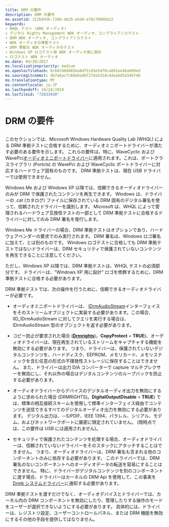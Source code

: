```yaml
---
title: DRM の要件
description: DRM の要件
ms.assetid: 312b943b-f280-4b29-a5d4-e78c7088bb22
keywords:
- WHQL テスト (WDK オーディオ)
- デジタル Rights Management WDK オーディオ、コンプライアンステスト
- DRM WDK オーディオ, コンプライアンステスト
- WDK オーディオの準拠テスト
- DRM 準拠の WDK オーディオのテスト
- Windows XP ロゴテスト用 WDK オーディオ用に設計
- ロゴテスト WDK オーディオ
ms.date: 04/20/2017
ms.localizationpriority: medium
ms.openlocfilehash: 6c68740d885ba8d751d5e5d70ca891ee46a069ed
ms.sourcegitcommit: 4b7a6ac7c68e6ad6f27da5d1dc4deabd5d34b748
ms.translationtype: MT
ms.contentlocale: ja-JP
ms.lasthandoff: 10/24/2019
ms.locfileid: "72833430"
---
```

# <a name="drm-requirements"></a>DRM の要件


## <span id="drm_requirements"></span><span id="DRM_REQUIREMENTS"></span>


このセクションでは、Microsoft Windows Hardware Quality Lab (WHQL) による DRM 準拠テストに合格するために、オーディオミニポートドライバーが満たす必要のある要件を示します。 これらの要件は、特に、WaveCyclic および WavePci[オーディオミニポートドライバー](audio-miniport-drivers.md)に適用されます。これは、ポートクラスライブラリ (Portcls) の WavePci および WaveCyclic ポートドライバーに対応するハードウェア固有のものです。 DRM 準拠テストは、現在 USB ドライバーでは使用できません。

Windows Me および Windows XP 以降では、信頼できるオーディオドライバーのみが DRM で保護されたコンテンツを再生できます。 Windows は、ドライバーの .cat (カタログ) ファイルに保存されている DRM 固有のデジタル署名を使って、信頼されたドライバーを識別します。 Microsoft は、WHQL によって管理されるハードウェア互換性テストの一部として DRM 準拠テストに合格するドライバーに対してのみ DRM 署名を発行します。

Windows Me ドライバーの場合、DRM 準拠テストはオプションであり、ハードウェアベンダーの要求でのみ実行されます。 DRM 署名は、Windows ロゴ署名に加えて、とは別のものです。 Windows ロゴテストに合格しても DRM 準拠テストではないドライバーは、DRM セキュリティで保護されていないコンテンツを再生できることに注意してください。

ただし、Windows XP 以降では、DRM 準拠テストは、WHQL テストの必須部分です。 ドライバーは、"Windows XP 用に設計" ロゴを修飾するために、DRM 準拠テストに合格する必要があります。

DRM 準拠テストでは、次の操作を行うために、信頼できるオーディオドライバーが必要です。

-   オーディオミニポートドライバーは、 [IDrmAudioStream](https://docs.microsoft.com/windows-hardware/drivers/ddi/drmk/nn-drmk-idrmaudiostream)インターフェイスをそのストリームオブジェクトに実装する必要があります。この場合、IID\_IDrmAudioStream に対してクエリを実行する場合は、IDrmAudioStream 型のオブジェクトを返す必要があります。

-   コピー防止が要求された場合 ([**Drmrights**](https://docs.microsoft.com/windows-hardware/drivers/ddi/drmk/ns-drmk-tagdrmrights))。**CopyProtect** = **TRUE**)、オーディオドライバーは、現在再生されているストリームをキャプチャする機能を無効にする必要があります。 つまり、ドライバーは、保護されていないデジタルコンテンツを、ハードディスク、EEPROM、メモリカード、メモリスティックを含む任意の形式の不揮発性ストレージに保存することはできません。 また、ドライバーは出力 D/A コンバーターで capture マルチプレクサーを無効にし、それ以外の場合はデジタルコンテンツのループバックを防止する必要があります。

-   オーディオドライバーからデバイスのデジタルオーディオ出力を無効にするように求められた場合 (DRMRIGHTS)。**DigitalOutputDisable** = **TRUE**) では、標準の相互接続スキームを使用して標準インターフェイス経由でコンテンツを送信できるすべてのデジタルオーディオ出力を無効にする必要があります。 デジタル出力は、--S/PDIF、IEEE 1394、パラレル、シリアル、モデム、およびネットワークポートに厳密に限定されていません。 (現時点では、この要件は USB には適用されません)。

-   セキュリティで保護されたコンテンツを処理する場合、オーディオドライバーは、信頼されていないドライバーをそのスタックにアタッチすることはできません。 つまり、オーディオドライバーは、DRM 署名も含まれる他のコンポーネントのみに依存する必要があります。 このドライバーでは、DRM 署名のないコンポーネントへのオーディオデータの転送を容易にすることはできません。 特に、ドライバーがデジタルコンテンツを別のコンポーネントに渡す場合、ドライバーはカーネルの DRM Api を使用して、この事実を[Drmk システムドライバー](kernel-mode-wdm-audio-components.md#drmk_system_driver)に通知する必要があります。

DRM 準拠テストを渡すだけでなく、オーディオデバイスとドライバーでは、カーネル内の DRM コンポーネントを無効にしたり、管理したりする操作のモードをユーザーが選択できないようにする必要があります。 具体的には、ドライバーは、レジストリ設定、ユーザーコントロールパネル、または DRM 機能を無効にするその他の手段を提供してはなりません。

 

 




